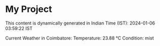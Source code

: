 # My Project

This content is dynamically generated in Indian Time (IST): 2024-01-06 03:59:22 IST


Current Weather in Coimbatore:
Temperature: 23.88 °C
Condition: mist
